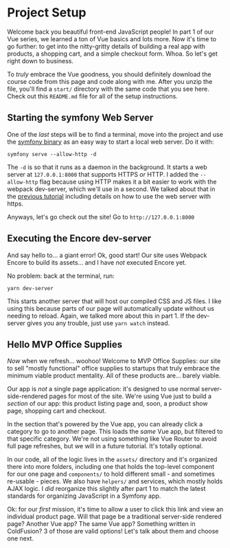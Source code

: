 # Project Setup

Welcome back you beautiful front-end JavaScript people! In part 1 of our Vue
series, we learned a ton of Vue basics and lots more. Now it's time to go further: to
get into the nitty-gritty details of building a real app with products, a shopping
cart, and a simple checkout form. Whoa. So let's get right down to business.

To *truly* embrace the Vue goodness, you should definitely download the course code
from this page and code along with me. After you unzip the file, you'll find a
`start/` directory with the same code that you see here. Check out this `README.md`
file for all of the setup instructions.

## Starting the symfony Web Server

One of the *last* steps will be to find a terminal, move into the project and use
the [symfony binary](https://symfony.com/download) as an easy way to start a local
web server. Do it with:

```terminal
symfony serve --allow-http -d
```

The `-d` is so that it runs as a daemon in the background. It starts a web
server at `127.0.0.1:8000` that supports HTTPS *or* HTTP. I added the `--allow-http`
flag because using HTTP makes it a bit easier to work with the webpack dev-server,
which we'll use in a second. We talked about that in the
[previous tutorial](https://symfonycasts.com/screencast/vue/dev-server) including
details on how to use the web server with https.

Anyways, let's go check out the site! Go to `http://127.0.0.1:8000`

## Executing the Encore dev-server

And say hello to... a giant error! Ok, good start! Our site uses Webpack Encore
to build its assets... and I have *not* executed Encore yet.

No problem: back at the terminal, run:

```terminal
yarn dev-server
```

This starts another server that will host our compiled CSS and JS files. I like
using this because parts of our page will automatically update without us
needing to reload. Again, we talked more about this in part 1. If the dev-server
gives you any trouble, just use `yarn watch` instead.

## Hello MVP Office Supplies

*Now* when we refresh... woohoo! Welcome to MVP Office Supplies: our site to sell
"mostly functional" office supplies to startups that truly embrace the minimum
viable product mentality. All of these products are... barely viable.

Our app is *not* a single page application: it's designed to use normal
server-side-rendered pages for most of the site. We're using Vue just to build a
*section* of our app: this product listing page and, soon, a product show page,
shopping cart and checkout.

In the section that's powered by the Vue app, you can already click a category to
go to another page. This loads the *same* Vue app, but filtered to that specific
category. We're not using something like Vue Router to avoid full page refreshes,
but we will in a future tutorial. It's totally optional.

In our code, all of the logic lives in the `assets/` directory and it's organized
there into more folders, including one that holds the top-level component for our one
page and `components/` to hold different small - and sometimes re-usable - pieces.
We also have `helpers/` and services, which mostly holds AJAX logic. I *did*
reorganize this slightly after part 1 to match the latest standards for organizing
JavaScript in a Symfony app.

Ok: for our *first* mission, it's time to allow a user to click this link and view
an individual product page. Will that page be a traditional server-side rendered
page? Another Vue app? The same Vue app? Something written in ColdFusion? 3 of those
are valid options! Let's talk about them and choose one next.
